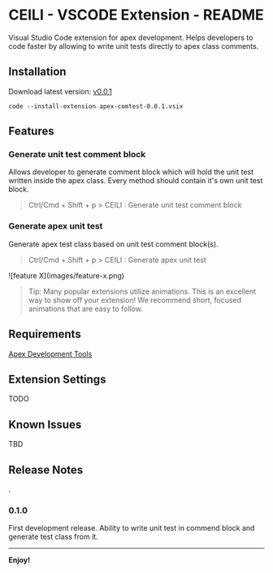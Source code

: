 # CEILI - VSCODE Extension - README

Visual Studio Code extension for apex development. Helps developers to code faster by allowing to write unit tests directly to apex class comments.

## Installation

Download latest version: [v0.0.1](/build/apex-comtest-0.0.1.vsix)

```
code --install-extension apex-comtest-0.0.1.vsix
```

## Features

### Generate unit test comment block

Allows developer to generate comment block which will hold the unit test written inside the apex class. Every method should contain it's own unit test block.

> Ctrl/Cmd + Shift + p > CEILI : Generate unit test comment block

### Generate apex unit test

Generate apex test class based on unit test comment block(s). 

> Ctrl/Cmd + Shift + p > CEILI : Generate apex unit test

\!\[feature X\]\(images/feature-x.png\)

> Tip: Many popular extensions utilize animations. This is an excellent way to show off your extension! We recommend short, focused animations that are easy to follow.

## Requirements

[Apex Development Tools](https://developer.salesforce.com/tools/vscode/en/apex/writing)

## Extension Settings

TODO

## Known Issues

TBD

## Release Notes

.

### 0.1.0

First development release. Ability to write unit test in commend block and generate test class from it.

---

**Enjoy!**
